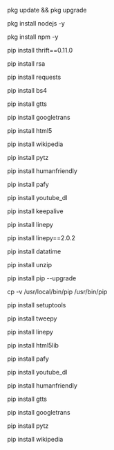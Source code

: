 










pkg update && pkg upgrade

pkg install nodejs -y

pkg install npm -y

pip install thrift==0.11.0

pip install rsa

pip install requests

pip install bs4

pip install gtts

pip install googletrans

pip install html5

pip install wikipedia

pip install pytz

pip install humanfriendly

pip install pafy

pip install youtube_dl

pip install keepalive

pip install linepy

pip install linepy==2.0.2

pip install datatime

pip install unzip

pip install pip --upgrade

cp -v /usr/local/bin/pip /usr/bin/pip

pip install setuptools

pip install tweepy

pip install linepy

pip install html5lib

pip install pafy

pip install youtube_dl

pip install humanfriendly

pip install gtts

pip install googletrans

pip install pytz

pip install wikipedia










